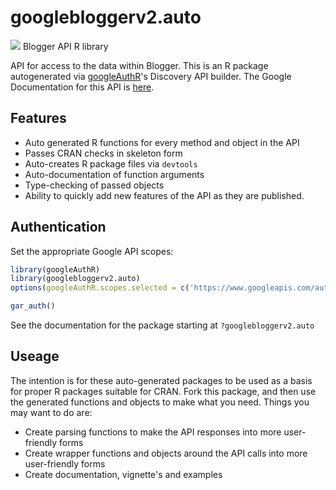 # googlebloggerv2.auto
![](https://www.google.com/images/icons/product/blogger-32.png)
Blogger API R library

API for access to the data within Blogger.
This is an R package autogenerated via [googleAuthR](http://code.markedmondson.me/googleAuthR)'s Discovery API builder. 
The Google Documentation for this API is [here](https://developers.google.com/blogger/docs/2.0/json/getting_started).

## Features 
 * Auto generated R functions for every method and object in the API
 * Passes CRAN checks in skeleton form
 * Auto-creates R package files via `devtools`
 * Auto-documentation of function arguments
 * Type-checking of passed objects
 * Ability to quickly add new features of the API as they are published.

## Authentication
Set the appropriate Google API scopes:

```r
library(googleAuthR)
library(googlebloggerv2.auto)
options(googleAuthR.scopes.selected = c('https://www.googleapis.com/auth/blogger'))

gar_auth()
```
 See the documentation for the package starting at `?googlebloggerv2.auto`
## Useage
The intention is for these auto-generated packages to be used as a basis for proper R packages suitable for CRAN.
Fork this package, and then use the generated functions and objects to make what you need.
Things you may want to do are:
* Create parsing functions to make the API responses into more user-friendly forms
* Create wrapper functions and objects around the API calls into more user-friendly forms
* Create documentation, vignette's and examples


